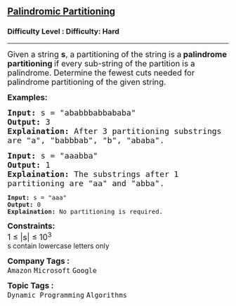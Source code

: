 <h2><a href="https://www.geeksforgeeks.org/problems/palindromic-patitioning4845/1?page=3&sprint=93d672753b74440c7427214c8ebf866d&sortBy=submissions">Palindromic Partitioning</a></h2><h3>Difficulty Level : Difficulty: Hard</h3><hr><div class="problems_problem_content__Xm_eO"><p><span style="font-size: 18px;">Given a string <strong>s</strong>,&nbsp;a partitioning of the string is a<strong>&nbsp;palindrome partitioning&nbsp;</strong>if every sub-string of the partition is a palindrome.&nbsp;Determine the fewest cuts needed for palindrome partitioning of the given string.</span></p>
<p><strong><span style="font-size: 18px;">Examples:</span></strong></p>
<pre><span style="font-size: 18px;"><strong>Input:</strong> s = "ababbbabbababa"
<strong>Output:</strong> 3
<strong>Explaination:</strong> After 3 partitioning substrings 
are "a", "babbbab", "b", "ababa".</span>
</pre>
<pre><span style="font-size: 18px;"><strong>Input:</strong> s = "aaabba"
<strong>Output:</strong> 1
<strong>Explaination:</strong> The substrings after 1
partitioning are "aa" and "abba".<br></span></pre>
<pre><strong>Input:</strong> s = "aaa"
<strong>Output:</strong> 0
<strong>Explaination:</strong> No partitioning is required.</pre>
<p><span style="font-size: 18px;"><strong>Constraints:</strong><br>1 ≤ |s| ≤ 10<sup>3<br></sup></span><span style="font-size: 14pt;"><sup>s contain lowercase letters only</sup></span></p></div><p><span style=font-size:18px><strong>Company Tags : </strong><br><code>Amazon</code>&nbsp;<code>Microsoft</code>&nbsp;<code>Google</code>&nbsp;<br><p><span style=font-size:18px><strong>Topic Tags : </strong><br><code>Dynamic Programming</code>&nbsp;<code>Algorithms</code>&nbsp;